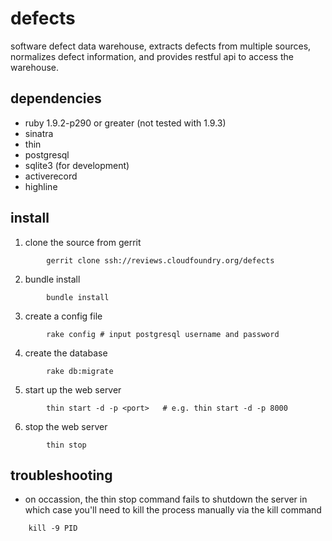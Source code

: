 defects
=======

software defect data warehouse, extracts defects from multiple sources,
normalizes defect information, and provides restful api to access the
warehouse.

dependencies
------------

* ruby 1.9.2-p290 or greater (not tested with 1.9.3)
* sinatra
* thin
* postgresql
* sqlite3 (for development)
* activerecord
* highline

install
-------

1. clone the source from gerrit
```
        gerrit clone ssh://reviews.cloudfoundry.org/defects
```
2. bundle install
```
        bundle install
```
3. create a config file
```
        rake config # input postgresql username and password
```
4. create the database
```
        rake db:migrate
```
5. start up the web server
```
        thin start -d -p <port>   # e.g. thin start -d -p 8000
```
6. stop the web server
```
        thin stop
```

troubleshooting
---------------

* on occassion, the thin stop command fails to shutdown the server in which
case you'll need to kill the process manually via the kill command
```
    kill -9 PID
```

